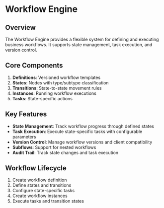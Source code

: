 # Workflow Engine

## Overview
The Workflow Engine provides a flexible system for defining and executing business workflows. It supports state management, task execution, and version control.

## Core Components
1. **Definitions**: Versioned workflow templates
2. **States**: Nodes with type/subtype classification
3. **Transitions**: State-to-state movement rules
4. **Instances**: Running workflow executions
5. **Tasks**: State-specific actions

## Key Features
- **State Management**: Track workflow progress through defined states
- **Task Execution**: Execute state-specific tasks with configurable parameters
- **Version Control**: Manage workflow versions and client compatibility
- **Subflows**: Support for nested workflows
- **Audit Trail**: Track state changes and task execution

## Workflow Lifecycle
1. Create workflow definition
2. Define states and transitions
3. Configure state-specific tasks
4. Create workflow instances
5. Execute tasks and transition states

